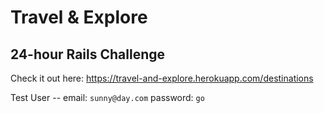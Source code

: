 # Travel & Explore

## 24-hour Rails Challenge

Check it out here: <https://travel-and-explore.herokuapp.com/destinations>

Test User -- email: `sunny@day.com` password: `go`
